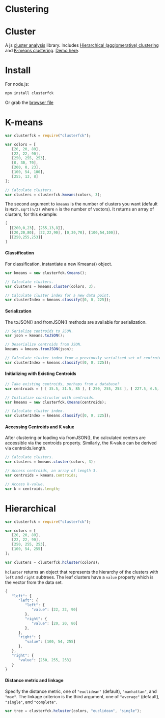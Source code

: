 # Clustering
# Cluster
A js [cluster analysis](http://en.wikipedia.org/wiki/Cluster_analysis) library. Includes [Hierarchical (agglomerative) clustering](http://en.wikipedia.org/wiki/Hierarchical_clustering) and [K-means clustering](http://en.wikipedia.org/wiki/K-means_clustering). [Demo here](http://harthur.github.com/clusterfck/demos/colors/).

# Install

For node.js:

```bash
npm install clusterfck
```
Or grab the [browser file](http://harthur.github.com/clusterfck/demos/colors/clusterfck.js)


# K-means

```javascript
var clusterfck = require("clusterfck");

var colors = [
   [20, 20, 80],
   [22, 22, 90],
   [250, 255, 253],
   [0, 30, 70],
   [200, 0, 23],
   [100, 54, 100],
   [255, 13, 8]
];

// Calculate clusters.
var clusters = clusterfck.kmeans(colors, 3);
```

The second argument to `kmeans` is the number of clusters you want (default is `Math.sqrt(n/2)` where `n` is the number of vectors). It returns an array of clusters, for this example:

```javascript
[
  [[200,0,23], [255,13,8]],
  [[20,20,80], [22,22,90], [0,30,70], [100,54,100]],
  [[250,255,253]]
]
```

#### Classification

For classification, instantiate a new Kmeans() object.

```javascript
var kmeans = new clusterfck.Kmeans();

// Calculate clusters.
var clusters = kmeans.cluster(colors, 3);

// Calculate cluster index for a new data point.
var clusterIndex = kmeans.classify([0, 0, 225]);
```

#### Serialization

The toJSON() and fromJSON() methods are available for serialization.

```javascript
// Serialize centroids to JSON.
var json = kmeans.toJSON();

// Deserialize centroids from JSON.
kmeans = kmeans.fromJSON(json);

// Calculate cluster index from a previously serialized set of centroids.
var clusterIndex = kmeans.classify([0, 0, 225]);
```

#### Initializing with Existing Centroids

```javascript
// Take existing centroids, perhaps from a database?
var centroids = [ [ 35.5, 31.5, 85 ], [ 250, 255, 253 ], [ 227.5, 6.5, 15.5 ] ];

// Initialize constructor with centroids.
var kmeans = new clusterfck.Kmeans(centroids);

// Calculate cluster index.
var clusterIndex = kmeans.classify([0, 0, 225]);
```

#### Accessing Centroids and K value

After clustering or loading via fromJSON(), the calculated centers are accessible via the centroids property. Similarly, the K-value can be derived via centroids.length.

```javascript
// Calculate clusters.
var clusters = kmeans.cluster(colors, 3);

// Access centroids, an array of length 3.
var centroids = kmeans.centroids;

// Access k-value.
var k = centroids.length;
```

# Hierarchical

```javascript
var clusterfck = require("clusterfck");

var colors = [
   [20, 20, 80],
   [22, 22, 90],
   [250, 255, 253],
   [100, 54, 255]
];

var clusters = clusterfck.hcluster(colors);
```

`hcluster` returns an object that represents the hierarchy of the clusters with `left` and `right` subtrees. The leaf clusters have a `value` property which is the vector from the data set.

```javascript
{
   "left": {
      "left": {
         "left": {
            "value": [22, 22, 90]
         },
         "right": {
            "value": [20, 20, 80]
         },
      },
      "right": {
         "value": [100, 54, 255]
      },
   },
   "right": {
      "value": [250, 255, 253]
   }
}
```

#### Distance metric and linkage

Specify the distance metric, one of `"euclidean"` (default), `"manhattan"`, and `"max"`. The linkage criterion is the third argument, one of `"average"` (default), `"single"`, and `"complete"`.

```javascript
var tree = clusterfck.hcluster(colors, "euclidean", "single");
```

